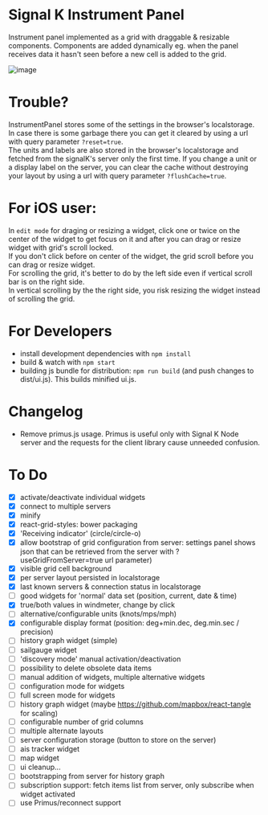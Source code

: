 Signal K Instrument Panel
=========================
Instrument panel implemented as a grid with draggable &amp; resizable components. Components are added dynamically eg.
when the panel receives data it hasn't seen before a new cell is added to the grid.

![image](https://cloud.githubusercontent.com/assets/1049678/7094488/616bab4c-dfca-11e4-9c0b-eb1d4398f097.png)

Trouble?
========
InstrumentPanel stores some of the settings in the browser's localstorage. In case there is some garbage there you can
get it cleared by using a url with query parameter `?reset=true`.  
The units and labels are also stored in the browser's localstorage and fetched from the signalK's server only the first time.
If you change a unit or a display label on the server, you can clear the cache without destroying your layout by using a url with query parameter  `?flushCache=true`.  

For iOS user:
=============
In `edit mode` for draging or resizing a widget, click one or twice on the center of the widget to get focus on it and after you can drag or resize widget with grid's scroll locked.  
If you don't click before on center of the widget, the grid scroll before you can drag or resize widget.  
For scrolling the grid, it's better to do by the left side even if vertical scroll bar is on the right side.  
In vertical scrolling by the the right side, you risk resizing the widget instead of scrolling the grid.  

For Developers
==============
- install development dependencies with `npm install`
- build & watch with `npm start`
- building js bundle for distribution: `npm run build` (and push changes to dist/ui.js). This builds minified ui.js.

Changelog
=====
- Remove primus.js usage. Primus is useful only with Signal K Node server and the requests for the client library cause unneeded confusion.

To Do
=====
- [x] activate/deactivate individual widgets
- [x] connect to multiple servers
- [x] minify
- [x] react-grid-styles: bower packaging
- [x] 'Receiving indicator' (circle/circle-o)
- [x] allow bootstrap of grid configuration from server: settings panel shows json that can be retrieved from the server with ?useGridFromServer=true url parameter)
- [x] visible grid cell background
- [x] per server layout persisted in localstorage
- [x] last known servers & connection status in localstorage
- [ ] good widgets for 'normal' data set (position, current, date & time)
- [x] true/both values in windmeter, change by click
- [ ] alternative/configurable units (knots/mps/mph)
- [x] configurable display format (position: deg+min.dec, deg.min.sec / precision)
- [ ] history graph widget (simple)
- [ ] sailgauge widget
- [ ] 'discovery mode' manual activation/deactivation
- [ ] possibility to delete obsolete data items
- [ ] manual addition of widgets, multiple alternative widgets
- [ ] configuration mode for widgets
- [ ] full screen mode for widgets
- [ ] history graph widget (maybe https://github.com/mapbox/react-tangle for scaling)
- [ ] configurable number of grid columns
- [ ] multiple alternate layouts
- [ ] server configuration storage (button to store on the server)
- [ ] ais tracker widget
- [ ] map widget
- [ ] ui cleanup...
- [ ] bootstrapping from server for history graph
- [ ] subscription support: fetch items list from server, only subscribe when widget activated
- [ ] use Primus/reconnect support

